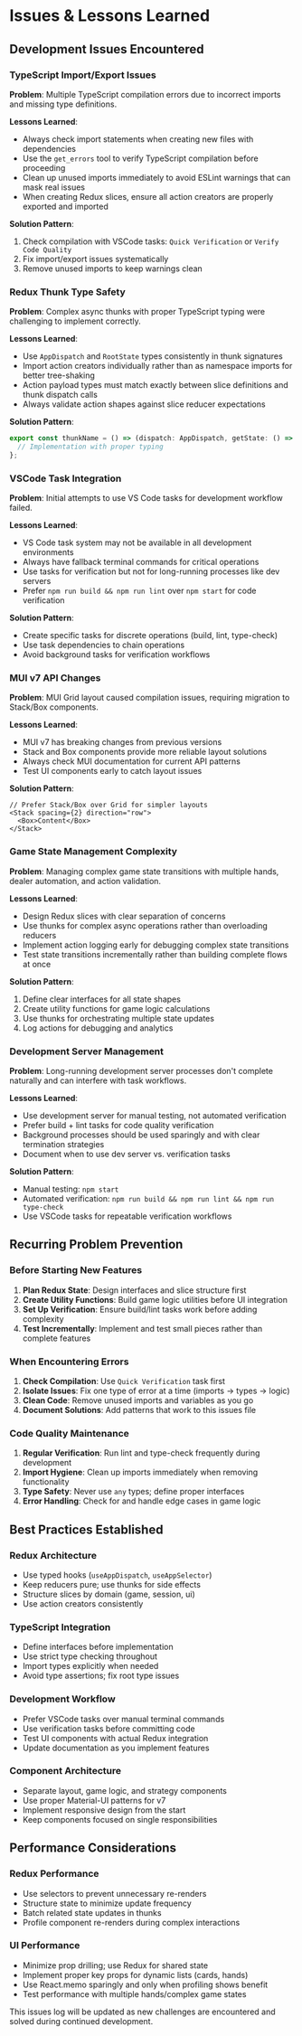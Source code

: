 # Issues & Lessons Learned

## Development Issues Encountered

### TypeScript Import/Export Issues
**Problem**: Multiple TypeScript compilation errors due to incorrect imports and missing type definitions.

**Lessons Learned**:
- Always check import statements when creating new files with dependencies
- Use the `get_errors` tool to verify TypeScript compilation before proceeding
- Clean up unused imports immediately to avoid ESLint warnings that can mask real issues
- When creating Redux slices, ensure all action creators are properly exported and imported

**Solution Pattern**:
1. Check compilation with VSCode tasks: `Quick Verification` or `Verify Code Quality`
2. Fix import/export issues systematically
3. Remove unused imports to keep warnings clean

### Redux Thunk Type Safety
**Problem**: Complex async thunks with proper TypeScript typing were challenging to implement correctly.

**Lessons Learned**:
- Use `AppDispatch` and `RootState` types consistently in thunk signatures
- Import action creators individually rather than as namespace imports for better tree-shaking
- Action payload types must match exactly between slice definitions and thunk dispatch calls
- Always validate action shapes against slice reducer expectations

**Solution Pattern**:
```typescript
export const thunkName = () => (dispatch: AppDispatch, getState: () => RootState) => {
  // Implementation with proper typing
};
```

### VSCode Task Integration
**Problem**: Initial attempts to use VS Code tasks for development workflow failed.

**Lessons Learned**:
- VS Code task system may not be available in all development environments
- Always have fallback terminal commands for critical operations
- Use tasks for verification but not for long-running processes like dev servers
- Prefer `npm run build && npm run lint` over `npm start` for code verification

**Solution Pattern**:
- Create specific tasks for discrete operations (build, lint, type-check)
- Use task dependencies to chain operations
- Avoid background tasks for verification workflows

### MUI v7 API Changes
**Problem**: MUI Grid layout caused compilation issues, requiring migration to Stack/Box components.

**Lessons Learned**:
- MUI v7 has breaking changes from previous versions
- Stack and Box components provide more reliable layout solutions
- Always check MUI documentation for current API patterns
- Test UI components early to catch layout issues

**Solution Pattern**:
```tsx
// Prefer Stack/Box over Grid for simpler layouts
<Stack spacing={2} direction="row">
  <Box>Content</Box>
</Stack>
```

### Game State Management Complexity
**Problem**: Managing complex game state transitions with multiple hands, dealer automation, and action validation.

**Lessons Learned**:
- Design Redux slices with clear separation of concerns
- Use thunks for complex async operations rather than overloading reducers
- Implement action logging early for debugging complex state transitions
- Test state transitions incrementally rather than building complete flows at once

**Solution Pattern**:
1. Define clear interfaces for all state shapes
2. Create utility functions for game logic calculations
3. Use thunks for orchestrating multiple state updates
4. Log actions for debugging and analytics

### Development Server Management
**Problem**: Long-running development server processes don't complete naturally and can interfere with task workflows.

**Lessons Learned**:
- Use development server for manual testing, not automated verification
- Prefer build + lint tasks for code quality verification
- Background processes should be used sparingly and with clear termination strategies
- Document when to use dev server vs. verification tasks

**Solution Pattern**:
- Manual testing: `npm start` 
- Automated verification: `npm run build && npm run lint && npm run type-check`
- Use VSCode tasks for repeatable verification workflows

## Recurring Problem Prevention

### Before Starting New Features
1. **Plan Redux State**: Design interfaces and slice structure first
2. **Create Utility Functions**: Build game logic utilities before UI integration
3. **Set Up Verification**: Ensure build/lint tasks work before adding complexity
4. **Test Incrementally**: Implement and test small pieces rather than complete features

### When Encountering Errors
1. **Check Compilation**: Use `Quick Verification` task first
2. **Isolate Issues**: Fix one type of error at a time (imports → types → logic)
3. **Clean Code**: Remove unused imports and variables as you go
4. **Document Solutions**: Add patterns that work to this issues file

### Code Quality Maintenance
1. **Regular Verification**: Run lint and type-check frequently during development
2. **Import Hygiene**: Clean up imports immediately when removing functionality
3. **Type Safety**: Never use `any` types; define proper interfaces
4. **Error Handling**: Check for and handle edge cases in game logic

## Best Practices Established

### Redux Architecture
- Use typed hooks (`useAppDispatch`, `useAppSelector`)
- Keep reducers pure; use thunks for side effects
- Structure slices by domain (game, session, ui)
- Use action creators consistently

### TypeScript Integration
- Define interfaces before implementation
- Use strict type checking throughout
- Import types explicitly when needed
- Avoid type assertions; fix root type issues

### Development Workflow
- Prefer VSCode tasks over manual terminal commands
- Use verification tasks before committing code
- Test UI components with actual Redux integration
- Update documentation as you implement features

### Component Architecture
- Separate layout, game logic, and strategy components
- Use proper Material-UI patterns for v7
- Implement responsive design from the start
- Keep components focused on single responsibilities

## Performance Considerations

### Redux Performance
- Use selectors to prevent unnecessary re-renders
- Structure state to minimize update frequency
- Batch related state updates in thunks
- Profile component re-renders during complex interactions

### UI Performance
- Minimize prop drilling; use Redux for shared state
- Implement proper key props for dynamic lists (cards, hands)
- Use React.memo sparingly and only when profiling shows benefit
- Test performance with multiple hands/complex game states

This issues log will be updated as new challenges are encountered and solved during continued development.
